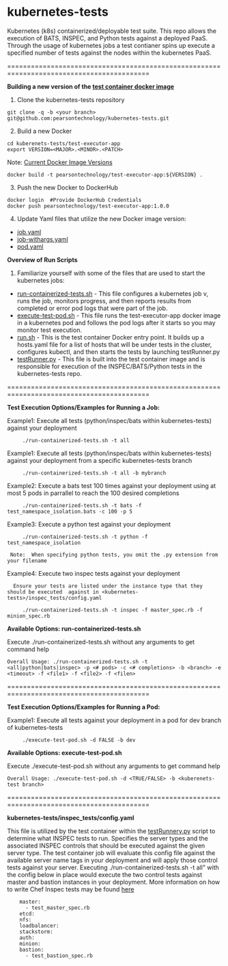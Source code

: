 # kubernetes-tests

Kubernetes (k8s) containerized/deployable test suite.  This repo allows the execution of BATS, INSPEC, and Python tests against a deployed PaaS.  Through the usage of kubernetes jobs a test contianer spins up execute a specified number of tests against the nodes within the kubernetes PaaS.  

==========================================================================================

**Building a new version of the [test container docker image](https://hub.docker.com/r/pearsontechnology/test-executor-app)**

1) Clone the kubernetes-tests repository

```git clone -q -b <your branch> git@github.com:pearsontechnology/kubernetes-tests.git```

2) Build a new Docker

```
cd kuberenets-tests/test-executor-app
export VERSION=<MAJOR>.<MINOR>.<PATCH>
```
Note: [Current Docker Image Versions](https://hub.docker.com/r/pearsontechnology/test-executor-app/tags/)
```
docker build -t pearsontechnology/test-executor-app:${VERSION} .
```
3)  Push the new Docker to DockerHub
```
docker login  #Provide DockerHub Credentials
docker push pearsontechnology/test-executor-app:1.0.0
```
4)  Update Yaml files that utilize the new Docker image version:

 - [job.yaml](./job.yaml)  
 - [job-withargs.yaml](./job-withargs.yaml)
 - [pod.yaml](./pod.yaml)

**Overview of Run Scripts**

1) Familiarize yourself with some of the files that are used to start the kubernetes jobs:

- [run-containerized-tests.sh](./run-containerized-tests.sh) - This file configures a kubernetes job v,  runs the job, monitors progress, and then reports results from completed or error pod logs that were part of the job.
- [execute-test-pod.sh](./execute-test-pod.sh) - This file runs the test-executor-app docker image in a kubernetes pod and follows the pod logs after it starts so you may monitor test execution.
- [run.sh](./test-executor-app/run.sh) - This is the test container Docker entry point. It builds up a hosts.yaml file for a list of hosts that will be under tests in the cluster, configures kubectl, and then starts the tests by launching testRunner.py
- [testRunner.py](./test-executor-app/testRunnery.py) - This file is built into the test container image and is responsible for execution of the INSPEC/BATS/Python tests in the kubernetes-tests repo.

==========================================================================================

**Test Execution Options/Examples for Running a Job:**

Example1: Execute all tests (python/inspec/bats within kubernetes-tests) against your deployment

```
     ./run-containerized-tests.sh -t all
```
Example1: Execute all tests (python/inspec/bats within kubernetes-tests) against your deployment from a specific kubernetes-tests branch

```
     ./run-containerized-tests.sh -t all -b mybranch
```

Example2: Execute a bats test 100 times against your deployment using at most 5 pods in parrallel to reach the 100 desired completions

```
     ./run-containerized-tests.sh -t bats -f test_namespace_isolation.bats -c 100 -p 5
```

Example3: Execute a python test against your deployment

```
     ./run-containerized-tests.sh -t python -f test_namespace_isolation
```

     Note:  When specifying python tests, you omit the .py extension from your filename

Example4: Execute two inspec tests against your deployment

      Ensure your tests are listed under the instance type that they should be executed  against in <kubernetes-tests>/inspec_tests/config.yaml

```
     ./run-containerized-tests.sh -t inspec -f master_spec.rb -f minion_spec.rb
```


**Available Options: run-containerized-tests.sh**

Execute  ./run-containerized-tests.sh  without any arguments to get command help

```
Overall Usage: ./run-containerized-tests.sh -t <all|python|bats|inspec> -p <# pods> -c <# completions> -b <branch> -e <timeout> -f <file1> -f <file2> -f <filen>
```
==========================================================================================

**Test Execution Options/Examples for Running a Pod:**

Example1: Execute all tests against your deployment in a pod for dev branch of kubernetes-tests

```
     ./execute-test-pod.sh -d FALSE -b dev
```

**Available Options: execute-test-pod.sh**

Execute  ./execute-test-pod.sh  without any arguments to get command help

```
Overall Usage: ./execute-test-pod.sh -d <TRUE/FALSE> -b <kuberenets-test branch>
```
==========================================================================================

**kubernetes-tests/inspec_tests/config.yaml**

This file is utilized by the test container within the [testRunnery.py](./test-executor-app/testRunnery.py) script to determine what INSPEC tests to run. Specifies  the server types and the associated INSPEC controls that should be executed against the given server type.  The test container job will evaluate this config file against the available server name tags in your deployment and will apply those control tests against your server.  Executing ./run-containerized-tests.sh -t all" with the config below in place would execute the two control tests against master and bastion instances in your deployment.  More information on how to write Chef Inspec tests may be found [here](https://docs.chef.io/inspec.html)

```
    master:
      - test_master_spec.rb
    etcd:
    nfs:
    loadbalancer:
    stackstorm:
    auth:
    minion:
    bastion:
      - test_bastion_spec.rb
```
